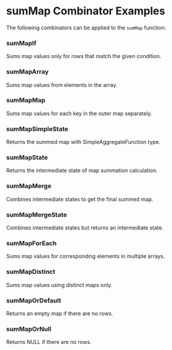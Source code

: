 # sumMap Combinator Examples

The following combinators can be applied to the `sumMap` function:

### sumMapIf
Sums map values only for rows that match the given condition.

### sumMapArray
Sums map values from elements in the array.

### sumMapMap
Sums map values for each key in the outer map separately.

### sumMapSimpleState
Returns the summed map with SimpleAggregateFunction type.

### sumMapState
Returns the intermediate state of map summation calculation.

### sumMapMerge
Combines intermediate states to get the final summed map.

### sumMapMergeState
Combines intermediate states but returns an intermediate state.

### sumMapForEach
Sums map values for corresponding elements in multiple arrays.

### sumMapDistinct
Sums map values using distinct maps only.

### sumMapOrDefault
Returns an empty map if there are no rows.

### sumMapOrNull
Returns NULL if there are no rows. 